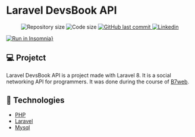 # Laravel DevsBook API

<p align="center">
  
  <img alt="Repository size" src="https://img.shields.io/github/repo-size/joaopaulolndev/laravel-devsbook-api">
  <img alt="Code size" src="https://img.shields.io/github/languages/code-size/joaopaulolndev/laravel-devsbook-api">

  <a href="https://github.com/joaopaulolndev/laravel-devsbook-api/commits/master">
    <img alt="GitHub last commit" src="https://img.shields.io/github/last-commit/joaopaulolndev/laravel-devsbook-api">
  </a>

  <a href="https://www.linkedin.com/in/joaopaulolndev/">
    <img alt="Linkedin" src="https://img.shields.io/badge/Linkedin-joaopaulolndev-blue">
  </a>
</p>

[![Run in Insomnia}](https://insomnia.rest/images/run.svg)](https://github.com/joaopaulolndev/laravel-devsbook-api/Insomnia_laravel_devsbook_api.json)

## 💻 Projetct

Laravel DevsBook API is a project made with Laravel 8. It is a social networking API for programmers.
It was done during the course of [B7web](https://alunos.b7web.com.br/).

## 🚀 Technologies

-   [PHP](https://www.php.net/)
-   [Laravel](https://laravel.com/)
-   [Mysql](https://mysql.com/)

